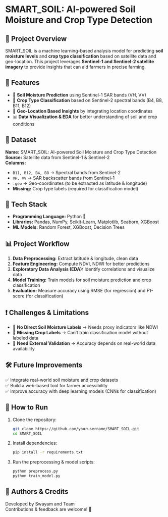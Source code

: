 # SMART_SOIL: AI-powered Soil Moisture and Crop Type Detection

## 📌 Project Overview
SMART_SOIL is a machine learning-based analysis model for predicting **soil moisture levels** and **crop type classification** based on satellite data and geo-location. This project leverages **Sentinel-1 and Sentinel-2 satellite imagery** to provide insights that can aid farmers in precise farming.

## 🚀 Features
- 🌱 **Soil Moisture Prediction** using Sentinel-1 SAR bands (VH, VV)
- 🌾 **Crop Type Classification** based on Sentinel-2 spectral bands (B4, B8, B11, B12)
- 📍 **Geo-Location Based Insights** by integrating location coordinates
- 📊 **Data Visualization & EDA** for better understanding of soil and crop conditions

## 📂 Dataset
**Name:** SMART_SOIL: AI-powered Soil Moisture and Crop Type Detection  
**Source:** Satellite data from Sentinel-1 & Sentinel-2  
**Columns:**
- `B11, B12, B4, B8` → Spectral bands from Sentinel-2
- `VH, VV` → SAR backscatter bands from Sentinel-1
- `.geo` → Geo-coordinates (to be extracted as latitude & longitude)
- **Missing:** Crop type labels (required for classification model)

## 🔧 Tech Stack
- **Programming Language:** Python 🐍
- **Libraries:** Pandas, NumPy, Scikit-Learn, Matplotlib, Seaborn, XGBoost
- **ML Models:** Random Forest, XGBoost, Decision Trees

## 📊 Project Workflow
1. **Data Preprocessing:** Extract latitude & longitude, clean data
2. **Feature Engineering:** Compute NDVI, NDWI for better predictions
3. **Exploratory Data Analysis (EDA):** Identify correlations and visualize data
4. **Model Training:** Train models for soil moisture prediction and crop classification
5. **Evaluation:** Measure accuracy using RMSE (for regression) and F1-score (for classification)

## ❗ Challenges & Limitations
- 🔹 **No Direct Soil Moisture Labels** → Needs proxy indicators like NDWI
- 🔹 **Missing Crop Labels** → Can’t train classification model without labeled data
- 🔹 **Need External Validation** → Accuracy depends on real-world data availability

## 🛠️ Future Improvements
✅ Integrate real-world soil moisture and crop datasets  
✅ Build a web-based tool for farmer accessibility  
✅ Improve accuracy with deep learning models (CNNs for classification)  

## 📌 How to Run
1. Clone the repository:
   ```bash
   git clone https://github.com/yourusername/SMART_SOIL.git
   cd SMART_SOIL
   ```
2. Install dependencies:
   ```bash
   pip install -r requirements.txt
   ```
3. Run the preprocessing & model scripts:
   ```bash
   python preprocess.py
   python train_model.py
   ```

## 📝 Authors & Credits
Developed by Swayam and Team  
Contributions & feedback are welcome! 🚀

